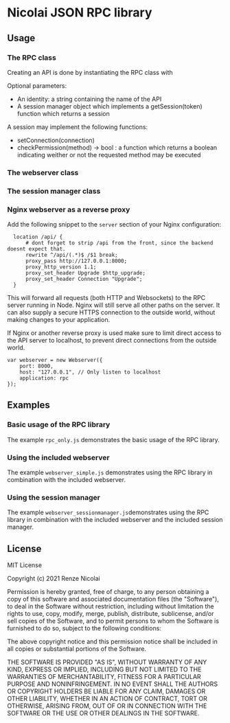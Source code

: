 # Nicolai JSON RPC library

## Usage

### The RPC class

Creating an API is done by instantiating the RPC class with

Optional parameters:

- An identity: a string containing the name of the API
- A session manager object which implements a getSession(token) function which returns a session

A session may implement the following functions:

- setConnection(connection)
- checkPermission(method) -> bool : a function which returns a boolean indicating weither or not the requested method may be executed

### The webserver class

### The session manager class


### Nginx webserver as a reverse proxy

Add the following snippet to the `server` section of your Nginx configuration:

```
  location /api/ {
      # dont forget to strip /api from the front, since the backend doesnt expect that.
      rewrite ^/api/(.*)$ /$1 break;
      proxy_pass http://127.0.0.1:8000;
      proxy_http_version 1.1;
      proxy_set_header Upgrade $http_upgrade;
      proxy_set_header Connection "Upgrade";
  }
```

This will forward all requests (both HTTP and Websockets) to the RPC server running in Node. Nginx will still serve all other paths on the server. It can also supply a secure HTTPS connection to the outside world, without making changes to your application.

If Nginx or another reverse proxy is used make sure to limit direct access to the API server to localhost, to prevent direct connections from the outside world.

```
var webserver = new Webserver({
    port: 8000,
    host: "127.0.0.1", // Only listen to localhost
    application: rpc
});
```

## Examples

### Basic usage of the RPC library

The example `rpc_only.js` demonstrates the basic usage of the RPC library.

### Using the included webserver

The example `webserver_simple.js` demonstrates using the RPC library in combination with the included webserver.

### Using the session manager

The example `webserver_sessionmanager.js`demonstrates using the RPC library in combination with the included webserver and the included session manager.

## License

MIT License

Copyright (c) 2021 Renze Nicolai

Permission is hereby granted, free of charge, to any person obtaining a copy
of this software and associated documentation files (the "Software"), to deal
in the Software without restriction, including without limitation the rights
to use, copy, modify, merge, publish, distribute, sublicense, and/or sell
copies of the Software, and to permit persons to whom the Software is
furnished to do so, subject to the following conditions:

The above copyright notice and this permission notice shall be included in all
copies or substantial portions of the Software.

THE SOFTWARE IS PROVIDED "AS IS", WITHOUT WARRANTY OF ANY KIND, EXPRESS OR
IMPLIED, INCLUDING BUT NOT LIMITED TO THE WARRANTIES OF MERCHANTABILITY,
FITNESS FOR A PARTICULAR PURPOSE AND NONINFRINGEMENT. IN NO EVENT SHALL THE
AUTHORS OR COPYRIGHT HOLDERS BE LIABLE FOR ANY CLAIM, DAMAGES OR OTHER
LIABILITY, WHETHER IN AN ACTION OF CONTRACT, TORT OR OTHERWISE, ARISING FROM,
OUT OF OR IN CONNECTION WITH THE SOFTWARE OR THE USE OR OTHER DEALINGS IN THE
SOFTWARE.
